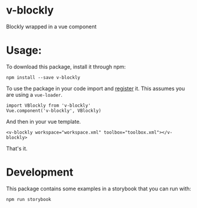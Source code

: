 # v-blockly
Blockly wrapped in a vue component


# Usage:

To download this package, install it through npm:

    npm install --save v-blockly

To use the package in your code import and [register](https://vuejs.org/v2/guide/components-registration.html) it. This assumes you are using a `vue-loader`.

    import VBlockly from 'v-blockly'
    Vue.component('v-blockly', VBlockly)

And then in your vue template.

    <v-blockly workspace="workspace.xml" toolbox="toolbox.xml"></v-blockly>

That's it.

# Development
This package contains some examples in a storybook that you can run with:

    npm run storybook
